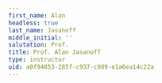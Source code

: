 ```yaml
---
first_name: Alan
headless: true
last_name: Jasanoff
middle_initial: ''
salutation: Prof.
title: Prof. Alan Jasanoff
type: instructor
uid: a0f94853-285f-c937-c989-e1a6ea14c22a
---
```

